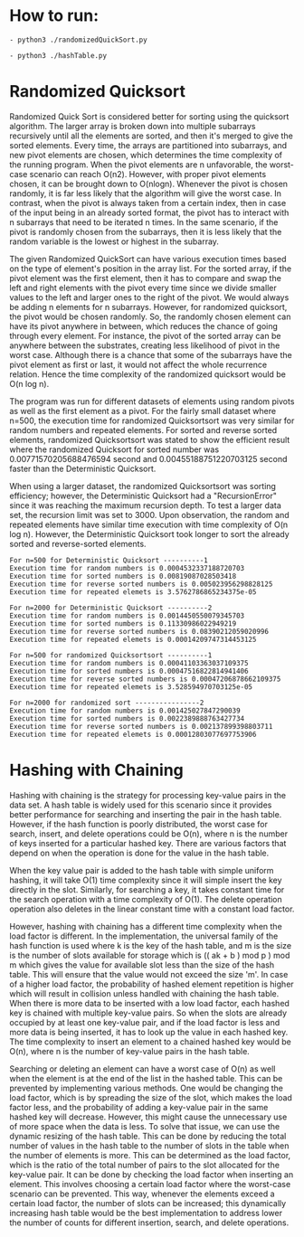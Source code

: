 # How to run:
```
- python3 ./randomizedQuickSort.py 
```
```
- python3 ./hashTable.py
```

# Randomized Quicksort

Randomized Quick Sort is considered better for sorting using the quicksort algorithm. The larger array is broken down into multiple subarrays recursively until all the elements are sorted, and then it's merged to give the sorted elements. Every time, the arrays are partitioned into subarrays, and new pivot elements are chosen, which determines the time complexity of the running program. When the pivot elements are n unfavorable, the worst-case scenario can reach O(n2). However, with proper pivot elements chosen, it can be brought down to O(nlogn). Whenever the pivot is chosen randomly, it is far less likely that the algorithm will give the worst case. In contrast, when the pivot is always taken from a certain index, then in case of the input being in an already sorted format, the pivot has to interact with n subarrays that need to be iterated n times. In the same scenario, if the pivot is randomly chosen from the subarrays, then it is less likely that the random variable is the lowest or highest in the subarray.

The given Randomized QuickSort can have various execution times based on the type of element's position in the array list. For the sorted array, if the pivot element was the first element, then it has to compare and swap the left and right elements with the pivot every time since we divide smaller values to the left and larger ones to the right of the pivot. We would always be adding n elements for n subarrays. However, for randomized quicksort, the pivot would be chosen randomly. So, the randomly chosen element can have its pivot anywhere in between, which reduces the chance of going through every element. For instance, the pivot of the sorted array can be anywhere between the substrates, creating less likelihood of pivot in the worst case. Although there is a chance that some of the subarrays have the pivot element as first or last, it would not affect the whole recurrence relation. Hence the time complexity of the randomized quicksort would be O(n log n).

The program was run for different datasets of elements using random pivots as well as the first element as a pivot. For the fairly small dataset where n=500, the execution time for randomized Quicksortsort was very similar for random numbers and repeated elements. For sorted and reverse sorted elements, randomized Quicksortsort was stated to show the efficient result where the randomized Quicksort for sorted number was 0.00771570205688476594 second and 0.00455188751220703125 second faster than the Deterministic Quicksort.

When using a larger dataset, the randomized Quicksortsort was sorting efficiency; however, the Deterministic Quicksort had a "RecursionError" since it was reaching the maximum recursion depth. To test a larger data set, the recursion limit was set to 3000. Upon observation, the random and repeated elements have similar time execution with time complexity of O(n log n). However, the Deterministic Quicksort took longer to sort the already sorted and reverse-sorted elements. 


```
For n=500 for Deterministic Quicksort ----------1
Execution time for random numbers is 0.0004532337188720703
Execution time for sorted numbers is 0.00819087028503418
Execution time for reverse sorted numbers is 0.005023956298828125
Execution time for repeated elemets is 3.5762786865234375e-05

For n=2000 for Deterministic Quicksort ----------2
Execution time for random numbers is 0.0014450550079345703
Execution time for sorted numbers is 0.11330986022949219
Execution time for reverse sorted numbers is 0.08390212059020996
Execution time for repeated elemets is 0.00014209747314453125

```


```
For n=500 for randomized Quicksortsort ----------1
Execution time for random numbers is 0.00041103363037109375
Execution time for sorted numbers is 0.00047516822814941406
Execution time for reverse sorted numbers is 0.00047206878662109375
Execution time for repeated elemets is 3.528594970703125e-05

For n=2000 for randomized sort ----------------2
Execution time for random numbers is 0.001425027847290039
Execution time for sorted numbers is 0.0022389888763427734
Execution time for reverse sorted numbers is 0.002137899398803711
Execution time for repeated elemets is 0.00012803077697753906
```

# Hashing with Chaining

Hashing with chaining is the strategy for processing key-value pairs in the data set. A hash table is widely used for this scenario since it provides better performance for searching and inserting the pair in the hash table. However, if the hash function is poorly distributed, the worst case for search, insert, and delete operations could be O(n), where n is the number of keys inserted for a particular hashed key. There are various factors that depend on when the operation is done for the value in the hash table.

When the key value pair is added to the hash table with simple uniform hashing, it will take O(1) time complexity since it will simple insert the key directly in the slot. Similarly, for searching a key, it takes constant time for the search operation with a time complexity of O(1). The delete operation operation also deletes in the linear constant time with a constant load factor.

However, hashing with chaining has a different time complexity when the load factor is different. In the implementation, the universal family of the hash function is used where k is the key of the hash table, and m is the size is the number of slots available for storage which is (( ak + b ) mod p ) mod m which gives the value for available slot less than the size of the hash table. This will ensure that the value would not exceed the size 'm'. In case of a higher load factor, the probability of hashed element repetition is higher which will result in collision unless handled with chaining the hash table. When there is more data to be inserted with a low load factor, each hashed key is chained with multiple key-value pairs. So when the slots are already occupied by at least one key-value pair, and if the load factor is less and more data is being inserted, it has to look up the value in each hashed key. The time complexity to insert an element to a chained hashed key would be O(n), where n is the number of key-value pairs in the hash table. 

Searching or deleting an element can have a worst case of O(n) as well when the element is at the end of the list in the hashed table. This can be prevented by implementing various methods. One would be changing the load factor, which is by spreading the size of the slot, which makes the load factor less, and the probability of adding a key-value pair in the same hashed key will decrease. However, this might cause the unnecessary use of more space when the data is less. To solve that issue, we can use the dynamic resizing of the hash table. This can be done by reducing the total number of values in the hash table to the number of slots in the table when the number of elements is more. This can be determined as the load factor, which is the ratio of the total number of pairs to the slot allocated for the key-value pair. It can be done by checking the load factor when inserting an element. This involves choosing a certain load factor where the worst-case scenario can be prevented. This way, whenever the elements exceed a certain load factor, the number of slots can be increased; this dynamically increasing hash table would be the best implementation to address lower the number of counts for different insertion, search, and delete operations.

